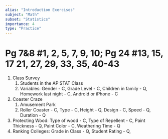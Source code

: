 ```yaml
---
alias: "Introduction Exercises"
subject: "Math"
subset: "Statistics"
importance: 4
type: "Practice"
---
```


# Pg 7&8 #1, 2, 5, 7, 9, 10; Pg 24 #13, 15, 17 21, 27, 29, 33, 35, 40-43

1. Class Survey
	1. Students in the AP STAT Class
	2. Variables: Gender - C, Grade Level - C, Children in family - Q, Homework last night - C, Android or iPhone - C
2. Coaster Craze
	1. Amusement Park
	2. Roller Coaster - C, Type - C, Height - Q, Design - C, Speed - Q, Duration - Q
5. Protecting Wood: Type of wood - C, Type of Repellent - C, Paint Thickness - Q, Paint Color - C, Weathering Time - Q
7. Ranking Colleges: Grade in Class - Q, Student Rating - Q, 

